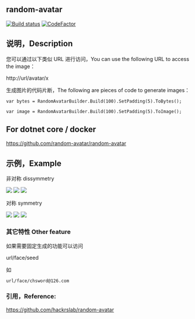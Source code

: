 ## random-avatar

[![Build status](https://ci.appveyor.com/api/projects/status/0y937m1x8g1w6ic6/branch/master?svg=true)](https://ci.appveyor.com/project/chsword/random-avatar/branch/master)
[![CodeFactor](https://www.codefactor.io/repository/github/chsword/random-avatar/badge)](https://www.codefactor.io/repository/github/chsword/random-avatar)

## 说明，Description

您可以通过以下类似 URL 进行访问，You can use the following URL to access the image：

http://url/avatar/x

生成图片的代码片断，The following are pieces of code to generate images：

`var bytes = RandomAvatarBuilder.Build(100).SetPadding(5).ToBytes();`

`var image = RandomAvatarBuilder.Build(100).SetPadding(5).ToImage();`

## For dotnet core / docker 

https://github.com/random-avatar/random-avatar


## 示例，Example

非对称 dissymmetry

![](https://raw.githubusercontent.com/chsword/random-avatar/master/example/1.png)
![](https://raw.githubusercontent.com/chsword/random-avatar/master/example/3.png)
![](https://raw.githubusercontent.com/chsword/random-avatar/master/example/4.png)

对称 symmetry

![](https://raw.githubusercontent.com/chsword/random-avatar/master/example/5.png)
![](https://raw.githubusercontent.com/chsword/random-avatar/master/example/6.png)
![](https://raw.githubusercontent.com/chsword/random-avatar/master/example/7.png)

### 其它特性 Other feature

如果需要固定生成的功能可以访问

url/face/seed

如

`url/face/chsword@126.com`

### 引用，Reference:

https://github.com/hackrslab/random-avatar

